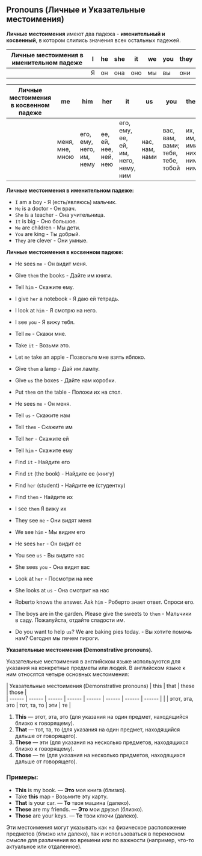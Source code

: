 ## Pronouns (Личные и Указательные местоимения)

**Личные местоимения** имеют два па­дежа - **именительный и косвенный**, в котором слились зна­чения всех остальных падежей.

| Личные местоимения в именительном падеже | I |  he  | she  | it   |  we | you  |  they |
| ------ | ------ | ------ | ------ | ------ | ------ | ------ | ------ |
|                                         | Я |  он  | она  | оно  | мы  | вы   | они   |

| Личные местоимения в косвенном падеже |  me | him | her | it | us  | you  |  them | 
| ------ | ------ | ------ | ------ | ------ | ------ | ------ | ------ |
| |  меня, мне, мною  | его, ему, него, им, нему  |  ее, ей, нее, ней, нею | его, ему, ее, ей, им, него, нему, ним  |  нас, нам, нами   |  вас, вам, вами; тебя, тебе, тобой | их, им, ими, них, ним, ними |
 
 	
**Личные местоимения в именительном падеже:**
- `I` am a boy - Я (есть/являюсь) мальчик.
- `He` is a doctor - Он врач.
- `She` is a teacher - Она учительница.
- `It` is big - Оно большое.
- `We` are children - Мы дети.
- `You` are king - Ты добрый.
- `They` are clever - Они умные.

**Личные местоимения в косвенном падеже:**
- He sees `me` - Он видит меня.
- Give `them` the books - Дайте им книги.
- Tell `him` - Скажите ему.
- I give `her` a notebook - Я даю ей тетрадь.
- I look at `him` - Я смотрю на него.
- I see `you` - Я вижу тебя.
- Tell `me` - Скажи мне.
- Take `it` - Возьми это.
- Let `me` take an apple - Позвольте мне взять яблоко.
- Give `them` a lamp - Дай им лампу.
- Give `us` the boxes - Дайте нам коробки.
- Put `them` on the table - Положи их на стол.
- He sees `me` - Он меня.
 
- Tell `us` - Скажите нам 
- Tell `them` - Скажите им 
- Tell `her` - Скажите ей 
- Tell `him` - Скажите ему 
- Find `it` - Найдите его 
- Find `it` (the book) - Найдите ее (книгу) 
- Find `her` (student) - Найдите ее (студентку) 
- Find `them` - Найдите их 
- I see `them` Я вижу их 
- They see `me` - Они видят меня 
- We see `him` - Мы видим его 
- He sees `her` - Он видит ее 
- You see `us` - Вы видите нас 
- She sees `you` - Она видит вас 
- Look at `her` - По­смотри на нее 
- She looks at `us` - Она смотрит на нас 

- Roberto knows the answer. Ask `him` - Роберто знает ответ. Спроси его.
- The boys are in the garden. Please give the sweets to `them` - Мальчики в саду. Пожалуйста, отдайте сладости им.
- Do you want to help `us`? We are baking pies today. - Вы хотите помочь нам? Сегодня мы печем пироги.

**Указательные местоимения (Demonstrative pronouns).**

Указательные местоимения в английском языке используются для указания на конкретные предметы или людей. В английском языке к ним относятся четыре основных местоимения:

| Указательные местоимения (Demonstrative pronouns) | this |  that  | these  | those |  
| ------ | ------ | ------ | ------ | ------ | ------ | ------ | ------ |
|                                         | этот, эта, это |  тот, та, то | эти  | те  | 

1. **This** — этот, эта, это (для указания на один предмет, находящийся близко к говорящему).
2. **That** — тот, та, то (для указания на один предмет, находящийся дальше от говорящего).
3. **These** — эти (для указания на несколько предметов, находящихся близко к говорящему).
4. **Those** — те (для указания на несколько предметов, находящихся дальше от говорящего).

### Примеры:
- **This** is my book. — **Это** моя книга (близко).
- Take **this** map - Возьмите эту карту.
- **That** is your car. — **То** твоя машина (далеко).
- **These** are my friends. — **Это** мои друзья (близко).
- **Those** are your keys. — **Те** твои ключи (далеко).

Эти местоимения могут указывать как на физическое расположение предметов (близко или далеко), так и использоваться в переносном смысле для различения во времени или по важности (например, что-то актуальное или отдаленное).














